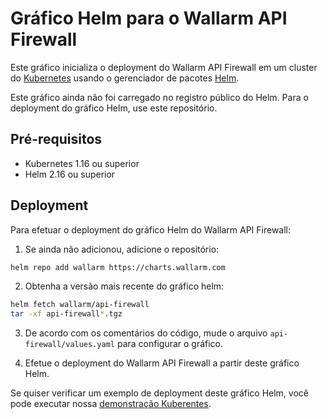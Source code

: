# Gráfico Helm para o Wallarm API Firewall 

Este gráfico inicializa o deployment do Wallarm API Firewall em um cluster do [Kubernetes](http://kubernetes.io/) usando o gerenciador de pacotes [Helm](https://helm.sh/).

Este gráfico ainda não foi carregado no registro público do Helm. Para o deployment do gráfico Helm, use este repositório.

## Pré-requisitos 

* Kubernetes 1.16 ou superior 
* Helm 2.16 ou superior 

## Deployment

Para efetuar o deployment do gráfico Helm do Wallarm API Firewall:

1. Se ainda não adicionou, adicione o repositório: 

```bash 
helm repo add wallarm https://charts.wallarm.com 
```

2. Obtenha a versão mais recente do gráfico helm:

```bash 
helm fetch wallarm/api-firewall 
tar -xf api-firewall*.tgz 
```

3. De acordo com os comentários do código, mude o arquivo `api-firewall/values.yaml` para configurar o gráfico.

4. Efetue o deployment do Wallarm API Firewall a partir deste gráfico Helm.

Se quiser verificar um exemplo de deployment deste gráfico Helm, você pode executar nossa [demonstração Kuberentes](https://github.com/wallarm/api-firewall/tree/main/demo/kubernetes).